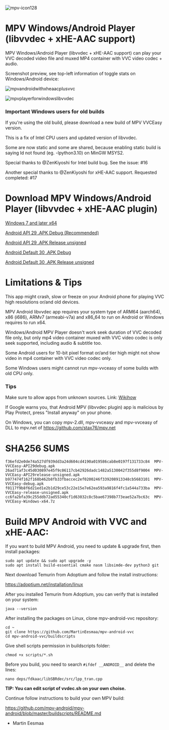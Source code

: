 ![mpv-icon128](https://user-images.githubusercontent.com/88035011/169686347-e7f06fa5-01ea-4b13-9ec6-c87570873db7.png)

# MPV Windows/Android Player (libvvdec + xHE-AAC support)

MPV Windows/Android Player (libvvdec + xHE-AAC support) can play your VVC decoded video file and muxed MP4 container with VVC video codec + audio.

Screenshot preview, see top-left information of toggle stats on Windows/Android device:

![mpvandroidwithxheaacplusvvc](https://user-images.githubusercontent.com/88035011/184468869-7286272c-66e3-4b3e-b1cc-015a6e24103d.jpg)

![mpvplayerforwindowslibvvdec](https://user-images.githubusercontent.com/88035011/176990209-4c6bcc0d-ef14-4e4c-8738-edfbb9a6e1c1.png)

### Important Windows users for old builds

If you're using the old build, please download a new build of MPV VVCEasy version.

This is a fix of Intel CPU users and updated version of libvvdec.

Some are now static and some are shared, because enabling static build is saying ld not found (eg. -lpython3.10) on MinGW MSYS2.

Special thanks to @ZenKiyoshi for Intel build bug. See the issue: #16

Another special thanks to @ZenKiyoshi for xHE-AAC support. Requested completed: #17

# Download MPV Windows/Android Player (libvvdec + xHE-AAC plugin)

[Windows 7 and later x64](https://mega.nz/file/Hg8BmQ6T#wyBXlYWPRLnCZ8lKpPlninm3FVg8VY78N1Ip-H7zp84)

[Android API 29 .APK Debug (Recommended)](https://mega.nz/file/ywlyhTgY#CF3nPL4q6ughGKmh3fw84VrLiEKNcW-4ck_oBo4GDUA)

[Android API 29 .APK Release unsigned](https://mega.nz/file/fwMTGKCZ#K0DKjMwUs0uTNyVX9Cwn5pfy21-9EmBVxMFfk8TZY64)

[Android Default 30 .APK Debug](https://mega.nz/file/zgFGXYxS#w0vC8RPRheF_LIxWUGYvoPOzVj7XmFLzTYjV0Ft6OSc)

[Android Default 30 .APK Release unsigned](https://mega.nz/file/ftVwHTRZ#h5mdcyk3JURuz1vsr7sAwtN8MKXqBOjXNGk48jN0PNs)

# Limitations & Tips

This app might crash, slow or freeze on your Android phone for playing VVC high resolutions or/and old devices.

MPV Android libvvdec app requires your system type of ARM64 (aarch64), x86 (i686), ARMv7 (armeabi-v7a) and x86_64 to run on Android or Windows requires to run x64.

Windows/Android MPV Player doesn't work seek duration of VVC decoded file only, but only mp4 video container muxed with VVC video codec is only seek supported, including audio & subtitle too.

Some Android users for 10-bit pixel format or/and tier high might not show video in mp4 container with VVC video codec only.

Some Windows users might cannot run mpv-vvceasy of some builds with old CPU only.

### Tips

Make sure to allow apps from unknown sources. Link: [Wikihow](https://www.wikihow.com/Allow-Apps-from-Unknown-Sources-on-Android)

If Google warns you, that Android MPV (libvvdec plugin) app is malicious by Play Protect, press "Install anyway" on your phone.

On Windows, you can copy mpv-2.dll, mpv-vvceasy and mpv-vvceasy of DLL to mpv.net of https://github.com/stax76/mpv.net

# SHA256 SUMS
```
f36efd2e0de74a527df939dd3a24d604cd4190a019586cab8e0197f131733c84  MPV-VVCEasy-API29debug.apk
26ad71af3c45d030897e45f9c06117cb42926dadc1482a5130042f355d8f9004  MPV-VVCEasy-API29release-unsigned.apk
b977474f162f168b462b8fb33fbaccec2ef0200246f339208913348cb5683101  MPV-VVCEasy-debug.apk
f0117f9b8f6d21ed1e2b1d29ce53c22e15e7e62ea593a9816f4fc1a544a733ba  MPV-VVCEasy-release-unsigned.apk
cc6fa2bfa39c255ddb72ad55340cf1d63032c8c5bae67398b773eae52a7bc63c  MPV-VVCEasy-Windows-x64.7z
```

# Build MPV Android with VVC and xHE-AAC:

If you want to build MPV Android, you need to update & upgrade first, then install packages:
```
sudo apt update && sudo apt upgrade -y
sudo apt install build-essential cmake nasm libsimde-dev python3 git
```

Next download Temurin from Adoptium and follow the install instructions:

https://adoptium.net/installation/linux

After you installed Temurin from Adoptium, you can verify that is installed on your system:
```
java --version
```

After installing the packages on Linux, clone mpv-android-vvc repository:
```
cd ~
git clone https://github.com/MartinEesmaa/mpv-android-vvc
cd mpv-android-vvc/buildscripts
```

Give shell scripts permission in buildscripts folder:
```
chmod +x scripts/*.sh
```

Before you build, you need to search `#ifdef __ANDROID__` and delete the lines:

```
nano deps/fdkaac/libSBRdec/src/lpp_tran.cpp
```

**TIP: You can edit script of vvdec.sh on your own choise.**

Continue follow instructions to build your own MPV build:

https://github.com/mpv-android/mpv-android/blob/master/buildscripts/README.md

-   Martin Eesmaa
